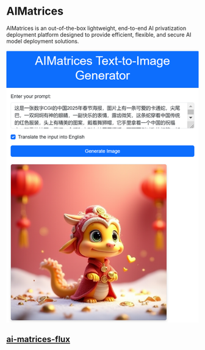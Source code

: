 AIMatrices
====================


AIMatrices is an out-of-the-box lightweight, end-to-end AI privatization deployment platform designed to provide efficient, flexible, and secure AI model deployment solutions.

![screenshot-01.png](packages/ai-matrices-flux/assets/screenshot-01.png)


## [ai-matrices-flux](packages/ai-matrices-flux/)
